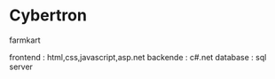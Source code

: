 # Cybertron
farmkart

frontend : html,css,javascript,asp.net
backende : c#.net
database : sql server
